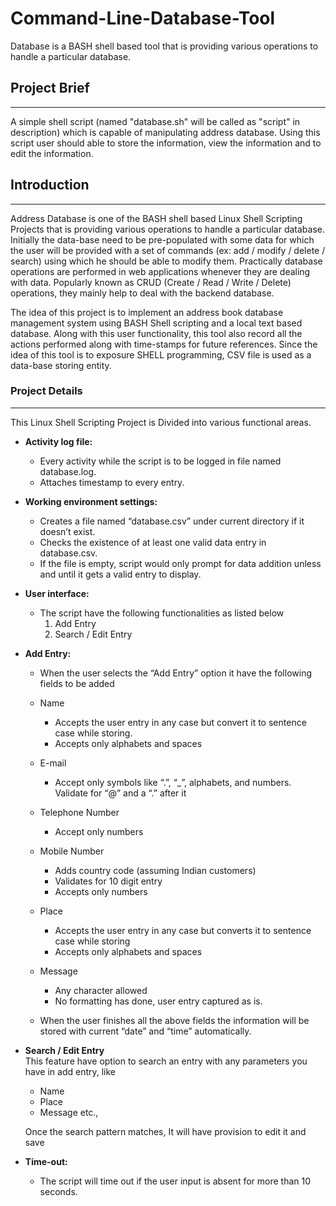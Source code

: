 # Command-Line-Database-Tool
Database is a BASH shell based tool that is providing various operations to handle a particular database.

## Project Brief
------------------
A simple shell script (named "database.sh" will be called as "script" in description) which is capable of manipulating address database. Using this script user should able to store the information, view the information and to edit the information.

## Introduction
-----------------
Address Database is one of the BASH shell based Linux Shell Scripting Projects that is providing various operations to handle a particular database. Initially the data-base need to be pre-populated with some data for which the user will be provided with a set of commands (ex: add / modify / delete / search) using which he should be able to modify them. Practically database operations are performed in web applications whenever they are dealing with data. Popularly known as CRUD (Create / Read / Write / Delete) operations, they mainly help to deal with the backend database.  

The idea of this project is to implement an address book database management system using BASH Shell scripting and a local text based database. Along with this user functionality, this tool also record all the actions performed along with time-stamps for future references. Since the idea of this tool is to exposure SHELL programming, CSV file is used as a data-base storing entity.

### Project Details
--------------------
This Linux Shell Scripting Project is Divided into various functional areas. 

* __Activity log file:__
  * Every activity while the script is to be logged in file named database.log.
  * Attaches timestamp to every entry.
  
* __Working environment settings:__
  * Creates a file named “database.csv” under current directory if it doesn’t exist.
  * Checks the existence of at least one valid data entry in database.csv.
  * If the file is empty, script would only prompt for data addition unless and until it gets a valid entry to display.
  
* __User interface:__
  * The script have the following functionalities as listed below
    1. Add Entry
    2. Search / Edit Entry
    
* __Add Entry:__
  * When the user selects the “Add Entry” option it have the following fields to be added
  * Name
    * Accepts the user entry in any case but convert it to sentence case while storing.
    * Accepts only alphabets and spaces
    
  * E-mail
    * Accept only symbols like “.”, “_”, alphabets, and numbers. Validate for “@” and a “.” after it
    
  * Telephone Number
    * Accept only numbers
    
  * Mobile Number
    * Adds country code (assuming Indian customers)
    * Validates for 10 digit entry
    * Accepts only numbers
    
  * Place
    * Accepts the user entry in any case but converts it to sentence case while storing
    * Accepts only alphabets and spaces
    
  * Message
    * Any character allowed
    * No formatting has done, user entry captured as is.
  
  * When the user finishes all the above fields the information will be stored with current “date” and “time” automatically.  

* __Search / Edit Entry__  
  This feature have option to search an entry with any parameters you have in add entry, like
    * Name
    * Place
    * Message
      etc.,
      
  Once the search pattern matches, It will have provision to edit it and save

* __Time-out:__
  * The script will time out if the user input is absent for more than 10 seconds.


